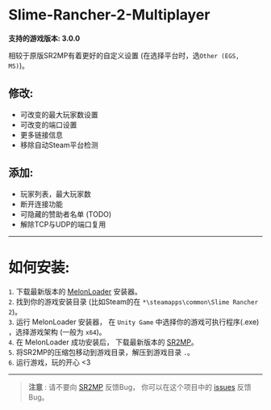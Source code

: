 # Slime-Rancher-2-Multiplayer 

**支持的游戏版本: 3.0.0**  

相较于原版SR2MP有着更好的自定义设置 (在选择平台时，选`Other (EGS, MS)`)。   

## 修改:
+ 可改变的最大玩家数设置
+ 可改变的端口设置
+ 更多链接信息
+ 移除自动Steam平台检测

## 添加:
+ 玩家列表，最大玩家数
+ 断开连接功能
+ 可隐藏的赞助者名单 (TODO)
+ 解除TCP与UDP的端口复用
   
---   

# 如何安装:   
`1`. 下载最新版本的 [MelonLoader](https://github.com/LavaGang/MelonLoader/releases) 安装器。   
`2`. 找到你的游戏安装目录 (比如Steam的在 `*\steamapps\common\Slime Rancher 2`)。   
`3`. 运行 MelonLoader 安装器， 在 `Unity Game` 中选择你的游戏可执行程序(.exe) ，选择游戏架构 (一般为 `x64`)。   
`4`. 在 MelonLoader 成功安装后， 下载最新版本的 [SR2MP](https://github.com/PlumeIS/Slime-Rancher-2-Multiplayer/releases)。   
`5`. 将SR2MP的压缩包移动到游戏目录，解压到游戏目录 `.`。    
`6`. 运行游戏，玩的开心 <3   

---   
   
> **注意** : 请不要向 [SR2MP](https://github.com/Egor935/Slime-Rancher-2-Multiplayer) 反馈Bug， 你可以在这个项目中的 [issues](https://github.com/PlumeIS/Slime-Rancher-2-Multiplayer/issues) 反馈Bug。
